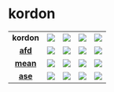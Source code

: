 # kordon

||||||
|:--:|:--:|:--:|:--:|:--:|
| **kordon** | [![](https://badge.fury.io/js/kordon.png)](http://badge.fury.io/js/kordon) | [![](https://secure.travis-ci.org/kordon/kordon.png)](http://travis-ci.org/kordon/kordon) | [![](https://gemnasium.com/kordon/kordon.png)](https://gemnasium.com/kordon/kordon) | [![](https://coveralls.io/repos/kordon/kordon/badge.png?branch=master)](https://coveralls.io/r/kordon/kordon?branch=master) |
| **[afd](http://github.com/kordon/afd)** | [![](https://badge.fury.io/js/afd.png)](http://badge.fury.io/js/afd) | [![](https://secure.travis-ci.org/kordon/afd.png)](http://travis-ci.org/kordon/afd) | [![](https://gemnasium.com/kordon/afd.png)](https://gemnasium.com/kordon/afd) | [![](https://coveralls.io/repos/kordon/afd/badge.png?branch=master)](https://coveralls.io/r/kordon/afd?branch=master) |
| **[mean](http://github.com/ramitos/mean)** | [![](https://badge.fury.io/js/mean.png)](http://badge.fury.io/js/mean) | [![](https://secure.travis-ci.org/ramitos/mean.png)](http://travis-ci.org/ramitos/mean) | [![](https://gemnasium.com/ramitos/mean.png)](https://gemnasium.com/ramitos/mean) | [![](https://coveralls.io/repos/ramitos/mean/badge.png?branch=master)](https://coveralls.io/r/ramitos/mean?branch=master) |
| **[ase](http://github.com/kordon/ase)** | [![](https://badge.fury.io/js/ase.png)](http://badge.fury.io/js/ase) | [![](https://secure.travis-ci.org/kordon/ase.png)](http://travis-ci.org/kordon/ase) | [![](https://gemnasium.com/kordon/ase.png)](https://gemnasium.com/kordon/ase) | [![](https://coveralls.io/repos/kordon/ase/badge.png?branch=master)](https://coveralls.io/r/kordon/ase?branch=master) |
